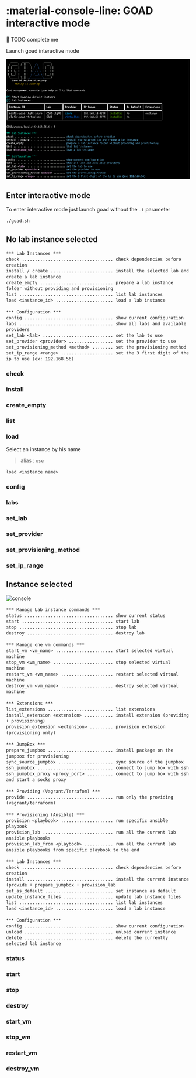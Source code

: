 # :material-console-line: GOAD interactive mode

🚧 TODO complete me

Launch goad interactive mode

![console](./../img/console.png)

## Enter interactive mode

To enter interactive mode just launch goad without the `-t` parameter

``` bash
./goad.sh
```

## No lab instance selected

```
*** Lab Instances ***
check ................................... check dependencies before creation
install / create ........................ install the selected lab and create a lab instance
create_empty ............................ prepare a lab instance folder without providing and provisioning
list .................................... list lab instances
load <instance_id> ...................... load a lab instance

*** Configuration ***
config .................................. show current configuration
labs .................................... show all labs and available providers
set_lab <lab> ........................... set the lab to use
set_provider <provider> ................. set the provider to use
set_provisioning_method <method> ........ set the provisioning method
set_ip_range <range> .................... set the 3 first digit of the ip to use (ex: 192.168.56)
```

### check
### install
### create_empty
### list
### load

Select an instance by his name

> alias : `use`

```
load <instance name>
```

### config
### labs
### set_lab
### set_provider
### set_provisioning_method
### set_ip_range


## Instance selected

![console](./img/console2.png)

```
*** Manage Lab instance commands ***
status .................................. show current status
start ................................... start lab
stop .................................... stop lab
destroy ................................. destroy lab

*** Manage one vm commands ***
start_vm <vm_name> ...................... start selected virtual machine
stop_vm <vm_name> ....................... stop selected virtual machine
restart_vm <vm_name> .................... restart selected virtual machine
destroy_vm <vm_name> .................... destroy selected virtual machine

*** Extensions ***
list_extensions ......................... list extensions
install_extension <extension> ........... install extension (providing + provisioning)
provision_extension <extension> ......... provision extension (provisioning only)

*** JumpBox ***
prepare_jumpbox ......................... install package on the jumpbox for provisioning
sync_source_jumpbox ..................... sync source of the jumpbox
ssh_jumpbox ............................. connect to jump box with ssh
ssh_jumpbox_proxy <proxy_port> .......... connect to jump box with ssh and start a socks proxy

*** Providing (Vagrant/Terrafom) ***
provide ................................. run only the providing (vagrant/terraform)

*** Provisioning (Ansible) ***
provision <playbook> .................... run specific ansible playbook
provision_lab ........................... run all the current lab ansible playbooks
provision_lab_from <playbook> ........... run all the current lab ansible playbooks from specific playbook to the end

*** Lab Instances ***
check ................................... check dependencies before creation
install ................................. install the current instance (provide + prepare_jumpbox + provision_lab
set_as_default .......................... set instance as default
update_instance_files ................... update lab instance files
list .................................... list lab instances
load <instance_id> ...................... load a lab instance

*** Configuration ***
config .................................. show current configuration
unload .................................. unload current instance
delete .................................. delete the currently selected lab instance
```

### status

### start

### stop

### destroy

### start_vm

### stop_vm

### restart_vm

### destroy_vm

